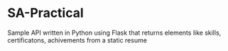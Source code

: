# SA-Practical

Sample API written in Python using Flask that returns elements like skills, certificatons, achivements from  a static resume
